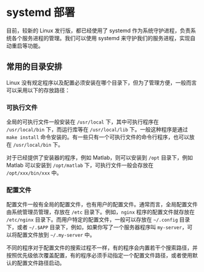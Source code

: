 # systemd 部署

目前，较新的 Linux 发行版，都已经使用了 systemd 作为系统守护进程，负责系统各个服务进程的管理。我们可以使用 systemd 来守护我们的服务进程，实现自动重启等功能。

## 常用的目录安排

Linux 没有规定程序以及配置必须安装在哪个目录下，但为了管理方便，一般而言可以采用以下的存放路径：

### 可执行文件

全局的可执行文件一般安装在 `/usr/local` 下，其中可执行程序在 `/usr/local/bin` 下，而运行库等在 `/usr/local/lib` 下。一般这种程序是通过 `make install` 命令安装的。有一些只有一个可执行文件的命令行程序，也可以放在 `/usr/local/bin` 下。

对于已经提供了安装器的程序，例如 Matlab，则可以安装到 `/opt` 目录下，例如 Matlab 可以安装到 `/opt/matlab` 下，可执行文件一般会存放在 `/opt/xxx/bin/xxx` 中。

### 配置文件

配置文件一般有全局的配置文件，也有用户的配置文件。通常而言，全局配置文件由系统管理员管理，存放在 `/etc` 目录下。例如，`nginx` 程序的配置文件就存放在 `/etc/nginx` 目录下。而用户特定的配置文件，一般可以存放在 `~/.config` 目录下，或者 `~/.$APP` 目录下，例如，如果你写了一个服务器程序叫 `my-server`，可以将配置文件放到 `~/.my-server` 中。

不同的程序对于配置文件的搜索过程不一样，有的程序会内置若干个搜索路径，并按照优先级依次覆盖配置，有的程序必须手动指定一个配置文件路径，或者使用默认的配置文件路径启动。